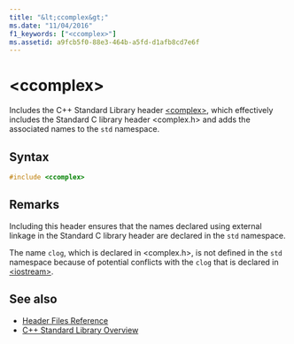 ```yaml
---
title: "&lt;ccomplex&gt;"
ms.date: "11/04/2016"
f1_keywords: ["<ccomplex>"]
ms.assetid: a9fcb5f0-88e3-464b-a5fd-d1afb8cd7e6f
---
```

# &lt;ccomplex&gt;

Includes the C++ Standard Library header [\<complex>](../standard-library/complex.md), which effectively includes the Standard C library header \<complex.h> and adds the associated names to the `std` namespace.

## Syntax

```cpp
#include <ccomplex>
```

## Remarks

Including this header ensures that the names declared using external linkage in the Standard C library header are declared in the `std` namespace.

The name `clog`, which is declared in \<complex.h>, is not defined in the `std` namespace because of potential conflicts with the `clog` that is declared in [\<iostream>](../standard-library/iostream.md).

## See also

- [Header Files Reference](../standard-library/cpp-standard-library-header-files.md)
- [C++ Standard Library Overview](../standard-library/cpp-standard-library-overview.md)
